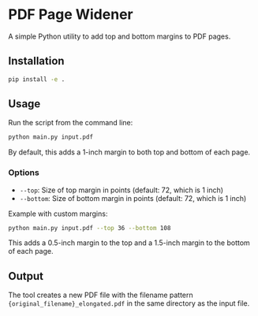 # PDF Page Widener

A simple Python utility to add top and bottom margins to PDF pages.

## Installation

```bash
pip install -e .
```

## Usage

Run the script from the command line:

```bash
python main.py input.pdf
```

By default, this adds a 1-inch margin to both top and bottom of each page.

### Options

- `--top`: Size of top margin in points (default: 72, which is 1 inch)
- `--bottom`: Size of bottom margin in points (default: 72, which is 1 inch)

Example with custom margins:

```bash
python main.py input.pdf --top 36 --bottom 108
```

This adds a 0.5-inch margin to the top and a 1.5-inch margin to the bottom of each page.

## Output

The tool creates a new PDF file with the filename pattern `{original_filename}_elongated.pdf` in the same directory as the input file.